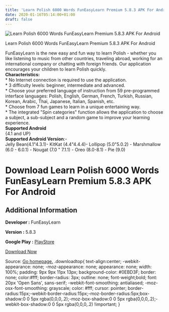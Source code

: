 ```yaml
---
title: 'Learn Polish 6000 Words FunEasyLearn Premium 5.8.3 APK For Android'
date: 2020-01-16T05:14:00+01:00
draft: false
---
```


![Learn Polish 6000 Words FunEasyLearn Premium 5.8.3 APK For Android](https://i1.wp.com/apkhome.net/wp-content/uploads/2020/01/Learn-Polish-6000-Words-FunEasyLearn-Premium-5.8.3.png "Learn Polish 6000 Words FunEasyLearn Premium 5.8.3 APK For Android")

  

Learn Polish 6000 Words FunEasyLearn Premium 5.8.3 APK For Android

FunEasyLearn is the new easy and fun way to learn Polish - whether you like listening to music from other countries, traveling abroad, working for an international company or chatting with foreign friends. Our application encourages your children to learn Polish quickly.  
**Characteristics:**  
\* No Internet connection is required to use the application.  
\* 3 difficulty levels: beginner, intermediate and advanced.  
\* Choose your preferred language of instruction from 59 pre-programmed interface languages: Polish, English, German, French, Turkish, Russian, Korean, Arabic, Thai, Japanese, Italian, Spanish, etc.  
\* Choose from 7 fun games to learn in a unique entertaining way.  
\* The integrated "Spin categories" function allows the application to choose a subject, a sub-subject and a random game to improve your learning experience.  
**Supported Android**  
{4.1 and UP}  
**Supported Android Version**:-  
Jelly Bean(4.1"4.3.1)- KitKat (4.4"4.4.4)- Lollipop (5.0"5.0.2) - Marshmallow (6.0 - 6.0.1) - Nougat (7.0 " 7.1.1) - Oreo (8.0-8.1) - Pie (9.0)

Download Learn Polish 6000 Words FunEasyLearn Premium 5.8.3 APK For Android
===========================================================================

Additional Information
----------------------

**Developer :** FunEasyLearn

**Version :** 5.8.3

**Google Play :** [PlayStore](https://play.google.com/store/apps/details?id=com.funeasylearn.polish&hl=en)

  

[Download Now](https://store4app.co/post/learn-polish-6000-words-funeasylearn-premium-5-8-3-apk-for-android_1578845678)

  
Source: [Go homepage.](https://store4app.co/post/learn-polish-6000-words-funeasylearn-premium-5-8-3-apk-for-android_1578845678) .downloadtop{ text-align:center; -webkit-appearance: none; -moz-appearance: none; appearance: none; width: 100%; padding: 9px 9px 11px 13px; background-color: #0EBD3F; border: none; color:#fff; border-radius: 3px; outline: none; font-weight;bold; font: 20px 'Open Sans', sans-serif; -webkit-font-smoothing: antialiased; -moz-osx-font-smoothing: grayscale; color: #fff; cursor: pointer; border-radius:15px;-webkit-border-radius:15px;-moz-border-radius:5px;box-shadow:0 0 5px rgba(0,0,0,.2);-moz-box-shadow:0 0 5px rgba(0,0,0,.2);-webkit-box-shadow:0 0 5px rgba(0,0,0,.2) !important; }